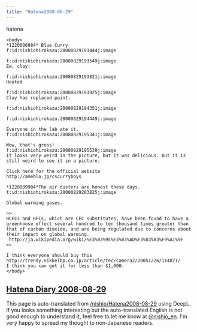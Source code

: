```yaml
---
title: "Hatena2008-08-29"
---
```


hatena

```
<body>
*1220006084* Blue Curry
f:id:nishiohirokazu:20080829193444j:image

f:id:nishiohirokazu:20080829193549j:image
Ew, clay!

f:id:nishiohirokazu:20080829193821j:image
Heated

f:id:nishiohirokazu:20080829193925j:image
Clay has replaced paint.

f:id:nishiohirokazu:20080829194351j:image

f:id:nishiohirokazu:20080829194449j:image

Everyone in the lab ate it.
f:id:nishiohirokazu:20080829195341j:image

Wow, that's gross!
f:id:nishiohirokazu:20080829195539j:image
It looks very weird in the picture, but it was delicious. But it is still weird to see it in a picture.

Click here for the official website
http://ameblo.jp/cscurryboys

*1220009904*The air dusters are honest these days.
f:id:nishiohirokazu:20080829203825j:image

Global warming gases.

>>
HCFCs and HFCs, which are CFC substitutes, have been found to have a greenhouse effect several hundred to ten thousand times greater than that of carbon dioxide, and are being regulated due to concerns about their impact on global warming.
 http://ja.wikipedia.org/wiki/%E3%83%95%E3%83%AD%E3%83%B3%E9%A1%9E
<<

I think everyone should buy this http://trendy.nikkeibp.co.jp/article/tec/camera2/20051226/114871/
I think you can get it for less than $1,000.
</body>
```


[Hatena Diary 2008-08-29](https://nishiohirokazu.hatenadiary.org/archive/2008/08/29)
---
This page is auto-translated from [/nishio/Hatena2008-08-29](https://scrapbox.io/nishio/Hatena2008-08-29) using DeepL. If you looks something interesting but the auto-translated English is not good enough to understand it, feel free to let me know at [@nishio_en](https://twitter.com/nishio_en). I'm very happy to spread my thought to non-Japanese readers.